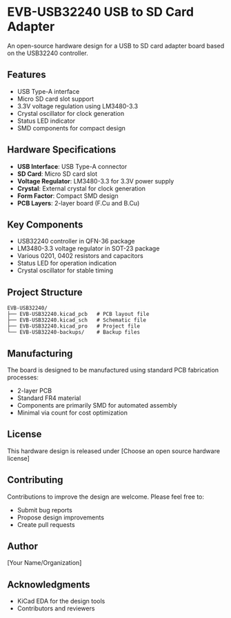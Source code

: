 # EVB-USB32240 USB to SD Card Adapter

An open-source hardware design for a USB to SD card adapter board based on the USB32240 controller.

## Features

- USB Type-A interface
- Micro SD card slot support
- 3.3V voltage regulation using LM3480-3.3
- Crystal oscillator for clock generation
- Status LED indicator
- SMD components for compact design

## Hardware Specifications

- **USB Interface**: USB Type-A connector
- **SD Card**: Micro SD card slot
- **Voltage Regulator**: LM3480-3.3 for 3.3V power supply
- **Crystal**: External crystal for clock generation
- **Form Factor**: Compact SMD design
- **PCB Layers**: 2-layer board (F.Cu and B.Cu)

## Key Components

- USB32240 controller in QFN-36 package
- LM3480-3.3 voltage regulator in SOT-23 package
- Various 0201, 0402 resistors and capacitors
- Status LED for operation indication
- Crystal oscillator for stable timing

## Project Structure

```
EVB-USB32240/
├── EVB-USB32240.kicad_pcb   # PCB layout file
├── EVB-USB32240.kicad_sch   # Schematic file
├── EVB-USB32240.kicad_pro   # Project file
└── EVB-USB32240-backups/    # Backup files
```

## Manufacturing

The board is designed to be manufactured using standard PCB fabrication processes:
- 2-layer PCB
- Standard FR4 material
- Components are primarily SMD for automated assembly
- Minimal via count for cost optimization

## License

This hardware design is released under [Choose an open source hardware license]

## Contributing

Contributions to improve the design are welcome. Please feel free to:
- Submit bug reports
- Propose design improvements
- Create pull requests

## Author

[Your Name/Organization]

## Acknowledgments

- KiCad EDA for the design tools
- Contributors and reviewers
